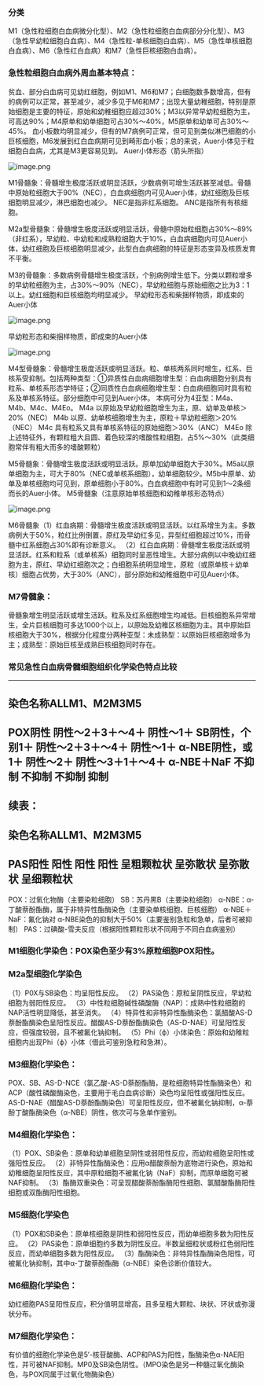 
### 分类

M1（急性粒细胞白血病微分化型）、M2（急性粒细胞白血病部分分化型）、M3（急性早幼粒细胞白血病）、M4（急性粒-单核细胞白血病）、M5（急性单核细胞白血病）、M6（急性红白血病）和M7（急性巨核细胞白血病）。

### 急性粒细胞白血病外周血基本特点：

贫血、部分白血病可见幼红细胞，例如M1、M6和M7；白细胞数多数增高，但有的病例可以正常，甚至减少，减少多见于M6和M7；出现大量幼稚细胞，特别是原始细胞是主要的特征，原始和幼稚细胞应超过30%；M3以异常早幼粒细胞为主，可高达90%；M4原单和幼单细胞可占30%～40%，M5原单和幼单可占30%～45%。
血小板数均明显减少，但有的M7病例可正常，但可见到类似淋巴细胞的小巨核细胞，M6发展到红白血病期可见到畸形血小板；总的来说，Auer小体见于粒细胞白血病，尤其是M3更容易见到。
Auer小体形态（箭头所指）

![image.png](https://cdn.nlark.com/yuque/0/2022/png/33570603/1666498263132-14ee16ed-9062-49d6-b284-7aca91706f5a.png#averageHue=%2382897d&clientId=u5f3ac910-1b08-4&crop=0&crop=0&crop=1&crop=1&from=paste&id=u5ca1d1ac&margin=%5Bobject%20Object%5D&name=image.png&originHeight=216&originWidth=427&originalType=url&ratio=1&rotation=0&showTitle=false&size=191108&status=done&style=none&taskId=ua93201a9-e024-4dbc-8e3e-850ee02d382&title=)


M1骨髓象：骨髓增生极度活跃或明显活跃，少数病例可增生活跃甚至减低。骨髓中原始粒细胞大于90%（NEC），白血病细胞内可见Auer小体，幼红细胞及巨核细胞明显减少，淋巴细胞也减少。
NEC是指非红系细胞。
ANC是指所有有核细胞。

M2a型骨髓象：骨髓增生极度活跃或明显活跃，骨髓中原始粒细胞占30%～89%（非红系），早幼粒、中幼粒和成熟粒细胞大于10%，白血病细胞内可见Auer小体，幼红细胞及巨核细胞明显减少，此型白血病细胞的特征是形态变异及核质发育不平衡。

M3的骨髓象：多数病例骨髓增生极度活跃，个别病例增生低下。分类以颗粒增多的早幼粒细胞为主，占30%～90%（NEC），早幼粒细胞与原始细胞之比为3：1以上。幼红细胞和巨核细胞均明显减少。
早幼粒形态和柴捆样物质，即成束的Auer小体

![image.png](https://cdn.nlark.com/yuque/0/2022/png/33570603/1666498263066-a828e206-659d-4e5b-804a-d47f6cc50c9f.png#averageHue=%234b246c&clientId=u5f3ac910-1b08-4&crop=0&crop=0&crop=1&crop=1&from=paste&id=ue04e01d9&margin=%5Bobject%20Object%5D&name=image.png&originHeight=187&originWidth=275&originalType=url&ratio=1&rotation=0&showTitle=false&size=117848&status=done&style=none&taskId=uefe88245-8431-4a0d-9acc-58a8ab7e8df&title=)

早幼粒形态和柴捆样物质，即成束的Auer小体

![image.png](https://cdn.nlark.com/yuque/0/2022/png/33570603/1666498263083-3500a555-e292-4170-90ed-c84b122d5a07.png#averageHue=%23868ca6&clientId=u5f3ac910-1b08-4&crop=0&crop=0&crop=1&crop=1&from=paste&id=u0e2ccab4&margin=%5Bobject%20Object%5D&name=image.png&originHeight=176&originWidth=311&originalType=url&ratio=1&rotation=0&showTitle=false&size=102907&status=done&style=none&taskId=ubbc2439a-9ea7-4914-9b5c-fad5be93987&title=)


M4型骨髓象：骨髓增生极度活跃或明显活跃。粒、单核两系同时增生，红系、巨核系受抑制。包括两种类型：①异质性白血病细胞增生型：白血病细胞分别具有粒系、单核系形态学特征；②同质性白血病细胞增生型：白血病细胞同时具有粒系及单核系特征。部分细胞中可见到Auer小体。
本病可分为4亚型：M4a、M4b、M4c、M4Eo。
M4a 以原始及早幼粒细胞增生为主，原、幼单及单核＞20%（NEC）
M4b 以原、幼单核细胞增生为主，原粒＋早幼粒细胞＞20%（NEC）
M4c 具有粒系又具有单核系特征的原始细胞＞30%（ANC）
M4Eo 除上述特征外，有颗粒粗大且圆、着色较深的嗜酸性粒细胞，占5%～30%（此类细胞常伴有粗大而多的嗜酸颗粒）

M5骨髓象：骨髓增生极度活跃或明显活跃。原单加幼单细胞大于30%。M5a以原单细胞为主，可大于80%（NEC或单核系细胞），幼单细胞较少。M5b中原单、幼单及单核细胞均可见到，原单细胞小于80%。白血病细胞中有时可见到1～2条细而长的Auer小体。
M5骨髓象（注意原始单核细胞和幼稚单核形态特点）

![image.png](https://cdn.nlark.com/yuque/0/2022/png/33570603/1666498263116-fd6a7e07-a9a6-41d6-8240-0afc8a8aa1a7.png#averageHue=%23aeb1aa&clientId=u5f3ac910-1b08-4&crop=0&crop=0&crop=1&crop=1&from=paste&id=ueec0bf51&margin=%5Bobject%20Object%5D&name=image.png&originHeight=184&originWidth=388&originalType=url&ratio=1&rotation=0&showTitle=false&size=120186&status=done&style=none&taskId=u1a569d25-ffc4-46e8-9544-0803e18aa8d&title=)


M6骨髓象（1）红血病期：骨髓增生极度活跃或明显活跃。以红系增生为主。多数病例大于50%，粒红比例倒置，原红及早幼红多见，异型红细胞超过10%，而骨髓中红系细胞占30%即有诊断意义。
（2）红白血病期：骨髓增生极度活跃或明显活跃。红系和粒系（或单核系）细胞同时呈恶性增生。大部分病例以中晚幼红细胞为主，原红、早幼红细胞次之；白细胞系统明显增生，原粒（或原单核＋幼单核）细胞占优势，大于30%（ANC），部分原始和幼稚细胞中可见Auer小体。

### M7骨髓象：

骨髓象增生明显活跃或增生活跃。粒系及红系细胞增生均减低。巨核细胞系异常增生，全片巨核细胞可多达1000个以上，以原始及幼稚区核细胞为主。其中原始巨核细胞大于30%，根据分化程度分两种亚型：未成熟型：以原始巨核细胞增多为主；成熟型：原始巨核至成熟巨核细胞同时存在。

### 常见急性白血病骨髓细胞组织化学染色特点比较
----------------------------------------------------
染色名称ALLM1、M2M3M5
----------------------------------------------------
POX阴性 阴性～2＋3＋～4＋ 阴性～1＋
SB阴性，个别1＋ 阴性～2＋3＋～4＋ 阴性～1＋ 
α-NBE阴性，或1＋ 阴性～2＋ 阴性～3＋1＋～4＋
α-NBE＋NaF 不抑制 不抑制 不抑制 抑制
----------------------------------------------------
续表：
------------------------------------------------------
染色名称ALLM1、M2M3M5
------------------------------------------------------
PAS阳性 阳性 阳性 阳性
呈粗颗粒状 呈弥散状 呈弥散状 呈细颗粒状
-----------------------------------------------------
POX：过氧化物酶（主要染粒细胞）
SB：苏丹黑B（主要染粒细胞）
α-NBE：α-丁酸萘酚酯酶，属于非特异性酯酶染色（主要染单核细胞、巨核细胞）
α-NBE＋NaF：氟化钠对 α-NBE染色的抑制大于50%（主要鉴别急粒和急单，后者可被抑制）
PAS：过碘酸-雪夫反应（根据阳性颗粒形状不同用于不同白血病鉴别）

### M1细胞化学染色：POX染色至少有3%原粒细胞POX阳性。


### M2a型细胞化学染色

（1）P0X与SB染色：均呈阳性反应。
（2）PAS染色：原粒呈阴性反应，早幼粒细胞为弱阳性反应。
（3）中性粒细胞碱性磷酸酶（NAP）：成熟中性粒细胞的NAP活性明显降低，甚至消失。
（4）特异性和非特异性酯酶染色：氯醋酸AS-D萘酚酯酶染色呈阳性反应。醋酸AS-D萘酚酯酶染色（AS-D-NAE）可呈阳性反应，但强度较弱，且不被氟化钠抑制。
（5）Phi（ф）小体染色：原始和幼稚粒细胞内出现Phi（ф）小体（借此可鉴别急粒和急淋）。

### M3细胞化学染色：

POX、SB、AS-D-NCE（氯乙酸-AS-D萘酚酯酶，是粒细胞特异性酯酶染色）和ACP（酸性磷酸酶染色，主要用于毛白血病诊断）染色均呈阳性或强阳性反应。AS-D-NAE（醋酸AS-D萘酚酯酶染色）可呈阳性反应，但不被氟化钠抑制，α-萘酚丁酸酯酶染色（α-NBE）阴性，依次可与急单作鉴别。

### M4细胞化学染色：

（1）POX、SB染色：原单和幼单细胞呈阴性或弱阳性反应，而幼粒细胞呈阳性或强阳性反应。
（2）非特异性酯酶染色：应用α醋酸萘酚为底物进行染色，原始和幼稚细胞呈阳性反应，其中原粒细胞不被氟化钠（NaF）抑制，而原单细胞可被NAF抑制。
（3）酯酶双重染色：可呈现醋酸萘酚酯酶阳性细胞、氯醋酸酯酶阳性细胞或双酯酶阳性细胞。

### M5细胞化学染色

（1）POX和SB染色：原单核细胞是阴性和弱阳性反应，而幼单细胞多数为阳性反应。
（2）PAS染色：原单细胞约多数为阴性反应。半数呈细粒状或粉红色弱阳性反应，而幼单细胞多数为阳性反应。
（3）酯酶染色：非特异性酯酶染色阳性，可被氟化钠抑制，其中α-丁酸萘酚酯酶（α-NBE）染色诊断价值较大。

### M6细胞化学染色：

幼红细胞PAS呈阳性反应，积分值明显增高，且多呈粗大颗粒、块状、环状或弥漫状分布。

### M7细胞化学染色：

有价值的细胞化学染色是5′-核苷酸酶、ACP和PAS为阳性，酯酶染色α-NAE阳性，并可被NAF抑制。MP0及SB染色阴性。（MPO染色是另一种髓过氧化酶染色，与POX同属于过氧化物酶染色）
